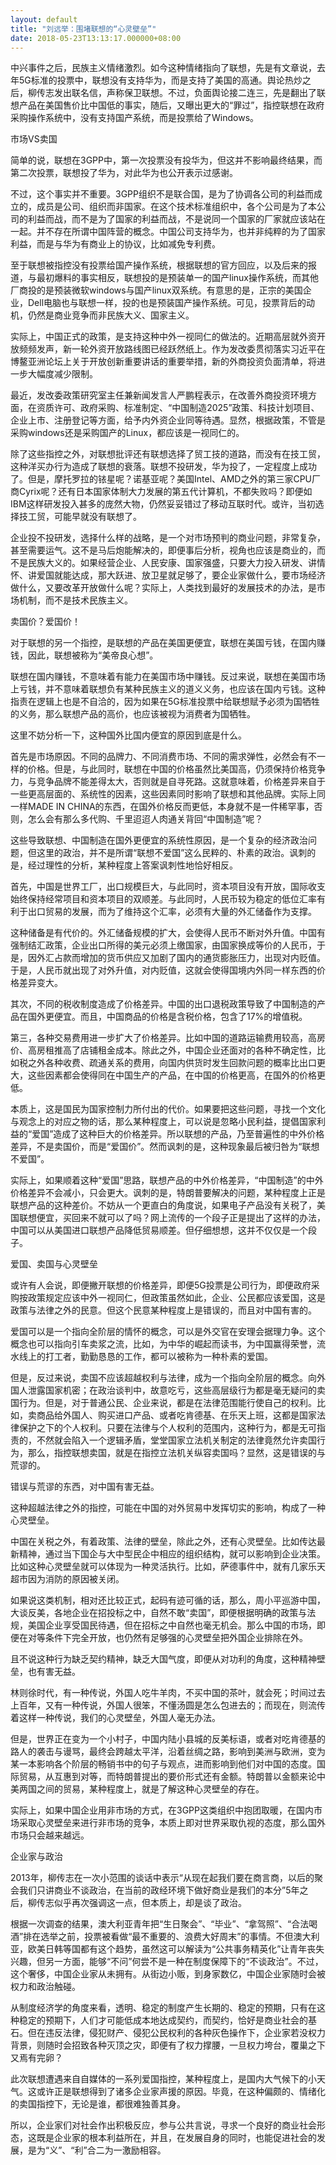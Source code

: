 ```yaml
---
layout: default
title: "刘远举：围堵联想的“心灵壁垒”"
date: 2018-05-23T13:13:17.000000+08:00
---
```


中兴事件之后，民族主义情绪激烈。如今这种情绪指向了联想，先是有文章说，去年5G标准的投票中，联想没有支持华为，而是支持了美国的高通。舆论热炒之后，柳传志发出联名信，声称保卫联想。不过，负面舆论接二连三，先是翻出了联想产品在美国售价比中国低的事实，随后，又曝出更大的“罪过”，指控联想在政府采购操作系统中，没有支持国产系统，而是投票给了Windows。

市场VS卖国

简单的说，联想在3GPP中，第一次投票没有投华为，但这并不影响最终结果，而第二次投票，联想投了华为，对此华为也公开表示过感谢。

不过，这个事实并不重要。3GPP组织不是联合国，是为了协调各公司的利益而成立的，成员是公司、组织而非国家。在这个技术标准组织中，各个公司是为了本公司的利益而战，而不是为了国家的利益而战，不是说同一个国家的厂家就应该站在一起。并不存在所谓中国阵营的概念。中国公司支持华为，也并非纯粹的为了国家利益，而是与华为有商业上的协议，比如减免专利费。

至于联想被指控没有投票给国产操作系统，根据联想的官方回应，以及后来的报道，与最初爆料的事实相反，联想投的是预装单一的国产linux操作系统，而其他厂商投的是预装微软windows与国产linux双系统。有意思的是，正宗的美国企业，Dell电脑也与联想一样，投的也是预装国产操作系统。可见，投票背后的动机，仍然是商业竞争而非民族大义、国家主义。

实际上，中国正式的政策，是支持这种中外一视同仁的做法的。近期高层就外资开放频频发声，新一轮外资开放路线图已经跃然纸上。作为发改委贯彻落实习近平在博鳌亚洲论坛上关于开放创新重要讲话的重要举措，新的外商投资负面清单，将进一步大幅度减少限制。

最近，发改委政策研究室主任兼新闻发言人严鹏程表示，在改善外商投资环境方面，在资质许可、政府采购、标准制定、“中国制造2025”政策、科技计划项目、企业上市、注册登记等方面，给予内外资企业同等待遇。显然，根据政策，不管是采购windows还是采购国产的Linux，都应该是一视同仁的。

除了这些指控之外，对联想批评还有联想选择了贸工技的道路，而没有在技工贸，这种洋买办行为造成了联想的衰落。联想不投研发，华为投了，一定程度上成功了。但是，摩托罗拉的铱星呢？诺基亚呢？美国Intel、AMD之外的第三家CPU厂商Cyrix呢？还有日本国家体制大力发展的第五代计算机，不都失败吗？即便如IBM这样研发投入甚多的庞然大物，仍然妥妥错过了移动互联时代。或许，当初选择技工贸，可能早就没有联想了。

企业投不投研发，选择什么样的战略，是一个对市场预判的商业问题，非常复杂，甚至需要运气。这不是马后炮能解决的，即便事后分析，视角也应该是商业的，而不是民族大义的。如果经营企业、人民安康、国家强盛，只要大力投入研发、讲情怀、讲爱国就能达成，那大跃进、放卫星就足够了，要企业家做什么，要市场经济做什么，又要改革开放做什么呢？实际上，人类找到最好的发展技术的办法，是市场机制，而不是技术民族主义。

卖国价？爱国价！

对于联想的另一个指控，是联想的产品在美国更便宜，联想在美国亏钱，在国内赚钱，因此，联想被称为“美帝良心想”。

联想在国内赚钱，不意味着有能力在美国市场中赚钱。反过来说，联想在美国市场上亏钱，并不意味着联想负有某种民族主义的道义义务，也应该在国内亏钱。这种指责在逻辑上也是不自洽的，因为如果在5G标准投票中给联想赋予必须为国牺牲的义务，那么联想产品的高价，也应该被视为消费者为国牺牲。

这里不妨分析一下，这种国外比国内便宜的原因到底是什么。

首先是市场原因。不同的品牌力、不同消费市场、不同的需求弹性，必然会有不一样的价格。但是，与此同时，联想在中国的价格虽然比美国高，仍须保持价格竞争力，与竞争品牌不能差得太大，否则就是自寻死路。这就意味着，价格差异来自于一些更高层面的、系统性的因素，这些因素同时影响了联想和其他品牌。实际上同一样MADE IN CHINA的东西，在国外价格反而更低，本身就不是一件稀罕事，否则，怎么会有那么多代购、千里迢迢人肉通关背回“中国制造”呢？

这些导致联想、中国制造在国外更便宜的系统性原因，是一个复杂的经济政治问题，但这里的政治，并不是所谓“联想不爱国”这么民粹的、朴素的政治。讽刺的是，经过理性的分析，某种程度上答案讽刺性地恰好相反。

首先，中国是世界工厂，出口规模巨大，与此同时，资本项目没有开放，国际收支始终保持经常项目和资本项目的双顺差。与此同时，人民币较为稳定的低位汇率有利于出口贸易的发展，而为了维持这个汇率，必须有大量的外汇储备作为支撑。

这种储备是有代价的。外汇储备规模的扩大，会使得人民币不断对外升值。中国有强制结汇政策，企业出口所得的美元必须上缴国家，由国家换成等价的人民币，于是，因外汇占款而增加的货币供应又加剧了国内的通货膨胀压力，出现对内贬值。于是，人民币就出现了对外升值，对内贬值，这就会使得国境内外同一样东西的价格差异变大。

其次，不同的税收制度造成了价格差异。中国的出口退税政策导致了中国制造的产品在国外更便宜。而且，中国商品的价格是含税价格，包含了17%的增值税。

第三，各种交易费用进一步扩大了价格差异。比如中国的道路运输费用较高，高房价、高房租推高了店铺租金成本。除此之外，中国企业还面对的各种不确定性，比如税之外各种收费、疏通关系的费用，向国内供货时发生回款问题的概率比出口更大，这些因素都会使得同在中国生产的产品，在中国的价格更高，在国外的价格更低。

本质上，这是国民为国家控制力所付出的代价。如果要把这些问题，寻找一个文化与观念上的对应之物的话，那么某种程度上，可以说是忽略小民利益，提倡国家利益的“爱国”造成了这种巨大的价格差异。所以联想的产品，乃至普遍性的中外价格差异，不是卖国价，而是“爱国价”。然而讽刺的是，这种现象最后被归咎为“联想不爱国”。

实际上，如果顺着这种“爱国”思路，联想产品的中外价格差异，“中国制造”的中外价格差异不会减小，只会更大。讽刺的是，特朗普要解决的问题，某种程度上正是联想产品的这种差价。不妨从一个更直白的角度说，如果电子产品没有关税了，美国联想便宜，买回来不就可以了吗？网上流传的一个段子正是提出了这样的办法，中国可以从美国进口联想产品降低贸易顺差。但仔细想想，这并不仅仅是一个段子。

爱国、卖国与心灵壁垒

或许有人会说，即便撇开联想的价格差异，即便5G投票是公司行为，即便政府采购按政策规定应该中外一视同仁，但政策虽然如此，企业、公民都应该爱国，这是政策与法律之外的民意。但这个民意某种程度上是错误的，而且对中国有害的。

爱国可以是一个指向全阶层的情怀的概念，可以是外交官在安理会据理力争。这个概念也可以指向引车卖浆之流，比如，为中华的崛起而读书，为中国赢得荣誉，流水线上的打工者，勤勤恳恳的工作，都可以被称为一种朴素的爱国。

但是，反过来说，卖国不应该超越权利与法律，成为一个指向全阶层的概念。向外国人泄露国家机密；在政治谈判中，故意吃亏，这些高层级行为都是毫无疑问的卖国行为。但是，对于普通公民、企业来说，都是在法律范围能行使自己的权利。比如，卖商品给外国人、购买进口产品、或者吃肯德基、在乐天上班，这都是国家法律保护之下的个人权利。只要在法律与个人权利的范围内，这种行为，都是无可指责的，不然就会陷入一个逻辑矛盾，堂堂国家立法机关制定的法律竟然允许卖国行为，那么，指控联想卖国，就是在指控立法机关纵容卖国吗？显然，这是错误的与荒谬的。

错误与荒谬的东西，对中国有害无益。

这种超越法律之外的指控，可能在中国的对外贸易中发挥切实的影响，构成了一种心灵壁垒。

中国在关税之外，有着政策、法律的壁垒，除此之外，还有心灵壁垒。比如传达最新精神，通过当下国企与大中型民企中相应的组织结构，就可以影响到企业决策。比如这种心灵壁垒就可以体现为一种灵活执行。比如，萨德事件中，就有几家乐天超市因为消防的原因被关闭。

如果说这类机制，相对还比较正式，起码有迹可循的话，那么，周小平巡游中国，大谈反美，各地企业在招投标之中，自然不敢“卖国”，即便根据明确的政策与法规，美国企业享受国民待遇，但在招标之中自然也毫无机会。那么中国的市场，即便在对等条件下完全开放，也仍然有足够强的心灵壁垒把外国企业排除在外。

且不说这种行为缺乏契约精神，缺乏大国气度，即便从对功利的角度，这种精神壁垒，也有害无益。

林则徐时代，有一种传说，外国人吃牛羊肉，不买中国的茶叶，就会死；时间过去上百年，又有一种传说，外国人很笨，不懂汤圆是怎么包进去的；而现在，则流传着这样一种传说，我们的心灵壁垒，外国人毫无办法。

但是，世界正在变为一个小村子，中国内陆小县城的反美标语，或者对吃肯德基的路人的袭击与谩骂，最终会跨越太平洋，沿着丝绸之路，影响到美洲与欧洲，变为某一本影响各个阶层的畅销书中的句子与观点，进而影响到他们对中国的态度。国际贸易，从互惠到对等，而特朗普提出的要价形式还有金额。特朗普以金额来论中美两国之间的贸易，某种程度上，就是了解这种心灵壁垒的存在。

实际上，如果中国企业用非市场的方式，在3GPP这类组织中抱团取暖，在国内市场采取心灵壁垒来进行非市场的竞争，本质上即对世界采取仇视的态度，那么国外市场只会越来越远。

企业家与政治

2013年，柳传志在一次小范围的谈话中表示“从现在起我们要在商言商，以后的聚会我们只讲商业不谈政治，在当前的政经环境下做好商业是我们的本分”5年之后，柳传志似乎再次强调这一点，但本质上，却是谈了政治。

根据一次调查的结果，澳大利亚青年把“生日聚会”、“毕业”、“拿驾照”、“合法喝酒”排在选举之前，投票被看做“最不重要的、浪费大好周末”的事情。不但澳大利亚，欧美日韩等国都有这个趋势，虽然这可以解读为“公共事务精英化”让青年丧失兴趣，但另一方面，能够“不问”何尝不是一种在制度保障下的“不谈政治”。不过，这个奢侈，中国企业家从未拥有。从街边小贩，到身家数亿，中国企业家随时会被权力和政治触碰。

从制度经济学的角度来看，透明、稳定的制度产生长期的、稳定的预期，只有在这种稳定的预期下，人们才可能低成本地达成契约，而契约，恰好是商业社会的基石。但在违反法律，侵犯财产、侵犯公民权利的各种灰色操作下，企业家若没权力背景，则随时会招致各种灭顶之灾，即便有了权力撑腰，一旦权力垮台，覆巢之下又焉有完卵？

此次联想遭遇来自自媒体的一系列爱国指控，某种程度上，是国内大气候下的小天气。这或许正是联想得到了诸多企业家声援的原因。毕竟，在这种偏颇的、情绪化的卖国指控下，无论是谁，都很难独善其身。

所以，企业家们对社会作出积极反应，参与公共言说，寻求一个良好的商业社会形态，这既是企业家的根本利益所在，并且，在发展自身的同时，也能促进社会的发展，是为“义”、“利”合二为一激励相容。


